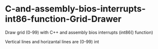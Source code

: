 # C-and-assembly-bios-interrupts-int86-function-Grid-Drawer
Draw grid (0-99) with C++ and assembly bios interrupts (int86() function)  

Vertical lines and horizantal lines are (0-99) int


